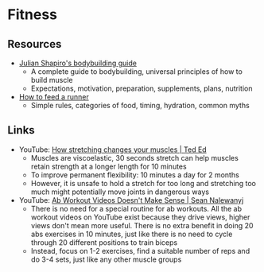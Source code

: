 # Fitness

## Resources

- [Julian Shapiro's bodybuilding guide](https://www.julian.com/guide/muscle/intro)
  - A complete guide to bodybuilding, universal principles of how to build
    muscle
  - Expectations, motivation, preparation, supplements, plans, nutrition
- [How to feed a runner](https://www.nytimes.com/guides/well/healthy-eating-for-runners)
  - Simple rules, categories of food, timing, hydration, common myths

## Links

- YouTube:
  [How stretching changes your muscles | Ted Ed](https://youtu.be/g1pb2aK2we4)
  - Muscles are viscoelastic, 30 seconds stretch can help muscles retain
    strength at a longer length for 10 minutes
  - To improve permanent flexibility: 10 minutes a day for 2 months
  - However, it is unsafe to hold a stretch for too long and stretching too much
    might potentially move joints in dangerous ways
- YouTube:
  [Ab Workout Videos Doesn't Make Sense | Sean Nalewanyj](https://youtu.be/FXloHGTJ_k0)
  - There is no need for a special routine for ab workouts. All the ab workout
    videos on YouTube exist because they drive views, higher views don't mean
    more useful. There is no extra benefit in doing 20 abs exercises in 10
    minutes, just like there is no need to cycle through 20 different positions
    to train biceps
  - Instead, focus on 1-2 exercises, find a suitable number of reps and do 3-4
    sets, just like any other muscle groups
